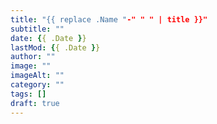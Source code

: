 ```yaml
---
title: "{{ replace .Name "-" " " | title }}"
subtitle: ""
date: {{ .Date }}
lastMod: {{ .Date }}
author: ""
image: ""
imageAlt: ""
category: ""
tags: []
draft: true
---
```

